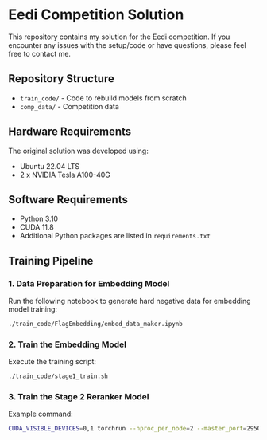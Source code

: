 # Eedi Competition Solution

This repository contains my solution for the Eedi competition. If you encounter any issues with the setup/code or have questions, please feel free to contact me.

## Repository Structure

- `train_code/` - Code to rebuild models from scratch
- `comp_data/` - Competition data

## Hardware Requirements

The original solution was developed using:
- Ubuntu 22.04 LTS
- 2 x NVIDIA Tesla A100-40G

## Software Requirements

- Python 3.10
- CUDA 11.8
- Additional Python packages are listed in `requirements.txt`

## Training Pipeline

### 1. Data Preparation for Embedding Model

Run the following notebook to generate hard negative data for embedding model training:
```bash
./train_code/FlagEmbedding/embed_data_maker.ipynb
```

### 2. Train the Embedding Model

Execute the training script:
```bash
./train_code/stage1_train.sh
```

### 3. Train the Stage 2 Reranker Model

Example command:
```bash
CUDA_VISIBLE_DEVICES=0,1 torchrun --nproc_per_node=2 --master_port=29504 stage2_train.py
```